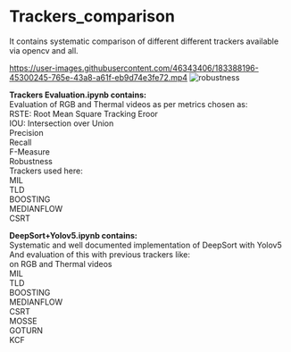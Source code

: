 # Trackers_comparison
It contains systematic comparison of different different trackers available via opencv and all.<br/> 


https://user-images.githubusercontent.com/46343406/183388196-45300245-765e-43a8-a61f-eb9d74e3fe72.mp4
![robustness](https://user-images.githubusercontent.com/46343406/183387332-21f74849-b236-4139-a663-b8a5bc7af328.png)<br/>

**Trackers Evaluation.ipynb contains:** <br/> 
Evaluation of RGB and Thermal videos as per metrics chosen as:<br/> 
RSTE: Root Mean Square Tracking Eroor<br/> 
IOU: Intersection over Union<br/> 
Precision <br/> 
Recall<br/> 
F-Measure<br/> 
Robustness<br/> 
Trackers used here:<br/> 
MIL<br/> 
TLD<br/> 
BOOSTING<br/> 
MEDIANFLOW<br/> 
CSRT<br/> 

**DeepSort+Yolov5.ipynb contains:**<br/> 
Systematic and well documented implementation of DeepSort with Yolov5<br/> 
And evaluation of this with previous trackers like:<br/> 
on RGB and Thermal videos<br/> 
MIL<br/> 
TLD<br/> 
BOOSTING<br/> 
MEDIANFLOW<br/> 
CSRT<br/> 
MOSSE <br/> 
GOTURN<br/> 
KCF<br/> 






